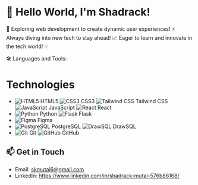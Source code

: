 # 👋 Hello World, I'm Shadrack!

🌟 Exploring web development to create dynamic user experiences!
⚡ Always diving into new tech to stay ahead!
📈 Eager to learn and innovate in the tech world! 💡

🛠️ Languages and Tools:

# Technologies

- ![HTML5](https://img.icons8.com/color/48/000000/html-5.png) HTML5 ![CSS3](https://img.icons8.com/color/48/000000/css3.png) CSS3 ![Tailwind CSS](https://img.icons8.com/color/48/000000/tailwindcss.png) Tailwind CSS ![JavaScript](https://img.icons8.com/color/48/000000/javascript.png) JavaScript ![React](https://img.icons8.com/color/48/000000/react-native.png) React
- ![Python](https://img.icons8.com/color/48/000000/python.png) Python ![Flask](https://img.icons8.com/color/48/000000/flask-2.png) Flask
- ![Figma](https://img.icons8.com/color/48/000000/figma.png) Figma
- ![PostgreSQL](https://img.icons8.com/color/48/000000/postgresql.png) PostgreSQL ![DrawSQL](https://img.icons8.com/color/48/000000/database.png) DrawSQL
- ![Git](https://img.icons8.com/color/48/000000/git.png) Git ![GitHub](https://img.icons8.com/color/48/000000/github.png) GitHub

## 📫 Get in Touch

- Email: skmutai6@gmail.com
- LinkedIn: https://www.linkedin.com/in/shadrack-mutai-576b86168/
